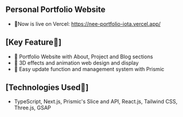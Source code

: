 ## Personal Portfolio Website

- 🎉Now is live on Vercel: https://nee-portfolio-iota.vercel.app/

## [Key Feature🧩]
- 🌟 Portfolio Website with About, Project and Blog sections
- 🌟 3D effects and animation web design and display
- 🌟 Easy update function and management system with Prismic
 
## [Technologies Used🔧]
- TypeScript, Next.js, Prismic's Slice and API, React.js, Tailwind CSS, Three.js, GSAP

